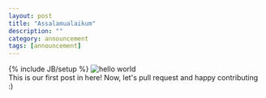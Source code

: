 ```yaml
---
layout: post
title: "Assalamualaikum"
description: ""
category: announcement  
tags: [announcement]
---
```


{% include JB/setup %}
<img src="http://chochochip.com/dev01/wp-content/uploads/2015/02/helloworld.gif" alt='hello world' /><br />
This is our first post in here! Now, let's pull request and happy contributing :)